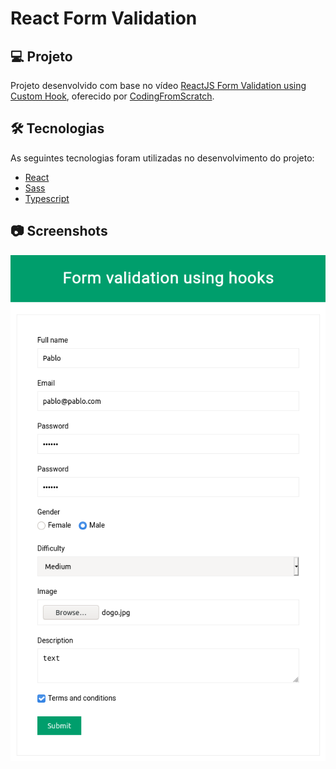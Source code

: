 # React Form Validation

## 💻 Projeto

Projeto desenvolvido com base no vídeo [ReactJS Form Validation using Custom Hook][video], oferecido por [CodingFromScratch][channel].

## 🛠 Tecnologias

As seguintes tecnologias foram utilizadas no desenvolvimento do projeto:

- [React][react]
- [Sass][sass]
- [Typescript][typescript]

## 📷 Screenshots

<kbd>
  <img src=".github/screenshot.png" alt="Form" width="600" />
</kbd>

[video]: https://www.youtube.com/watch?v=0bIKucQPbTY
[channel]: https://www.youtube.com/channel/UCS2UjgEPEybOx1toY7aKRJg
[react]: https://reactjs.org/
[sass]: https://sass-lang.com/
[typescript]: https://www.typescriptlang.org/
